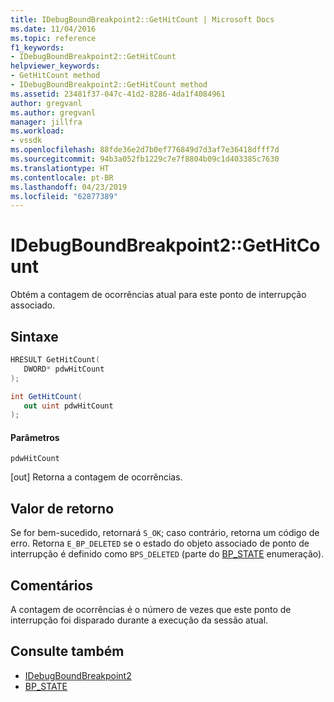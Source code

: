 ```yaml
---
title: IDebugBoundBreakpoint2::GetHitCount | Microsoft Docs
ms.date: 11/04/2016
ms.topic: reference
f1_keywords:
- IDebugBoundBreakpoint2::GetHitCount
helpviewer_keywords:
- GetHitCount method
- IDebugBoundBreakpoint2::GetHitCount method
ms.assetid: 23481f37-047c-41d2-8286-4da1f4084961
author: gregvanl
ms.author: gregvanl
manager: jillfra
ms.workload:
- vssdk
ms.openlocfilehash: 88fde36e2d7b0ef776849d7d3af7e36418dfff7d
ms.sourcegitcommit: 94b3a052fb1229c7e7f8804b09c1d403385c7630
ms.translationtype: HT
ms.contentlocale: pt-BR
ms.lasthandoff: 04/23/2019
ms.locfileid: "62877389"
---
```

# <a name="idebugboundbreakpoint2gethitcount"></a>IDebugBoundBreakpoint2::GetHitCount
Obtém a contagem de ocorrências atual para este ponto de interrupção associado.

## <a name="syntax"></a>Sintaxe

```cpp
HRESULT GetHitCount( 
   DWORD* pdwHitCount
);
```

```csharp
int GetHitCount( 
   out uint pdwHitCount
);
```

#### <a name="parameters"></a>Parâmetros
 `pdwHitCount`

 [out] Retorna a contagem de ocorrências.

## <a name="return-value"></a>Valor de retorno
 Se for bem-sucedido, retornará `S_OK`; caso contrário, retorna um código de erro. Retorna `E_BP_DELETED` se o estado do objeto associado de ponto de interrupção é definido como `BPS_DELETED` (parte do [BP_STATE](../../../extensibility/debugger/reference/bp-state.md) enumeração).

## <a name="remarks"></a>Comentários
 A contagem de ocorrências é o número de vezes que este ponto de interrupção foi disparado durante a execução da sessão atual.

## <a name="see-also"></a>Consulte também
- [IDebugBoundBreakpoint2](../../../extensibility/debugger/reference/idebugboundbreakpoint2.md)
- [BP_STATE](../../../extensibility/debugger/reference/bp-state.md)